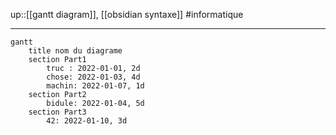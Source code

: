 up::[[gantt diagram]], [[obsidian syntaxe]] 
#informatique 

----



```mermaid
gantt 
    title nom du diagrame 
    section Part1 
        truc : 2022-01-01, 2d
        chose: 2022-01-03, 4d
        machin: 2022-01-07, 1d
    section Part2
        bidule: 2022-01-04, 5d
    section Part3
        42: 2022-01-10, 3d
```